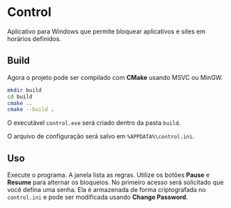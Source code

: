 # Control

Aplicativo para Windows que permite bloquear aplicativos e sites em horários definidos.

## Build

Agora o projeto pode ser compilado com **CMake** usando MSVC ou MinGW.

```bash
mkdir build
cd build
cmake ..
cmake --build .
```

O executável `control.exe` será criado dentro da pasta `build`.

O arquivo de configuração será salvo em `%APPDATA%\control.ini`.

## Uso

Execute o programa. A janela lista as regras. Utilize os botões **Pause** e **Resume** para alternar os bloqueios. No primeiro acesso será solicitado que você defina uma senha. Ela é armazenada de forma criptografada no `control.ini` e pode ser modificada usando **Change Password**.
